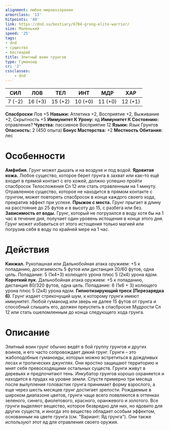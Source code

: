 ```yaml
---
alignment: любое мировоззрение
armorclass: '13'
hitpoints: '49'
link: https://dnd.su/bestiary/6784-grung-elite-warrior/
size: Маленький
speed: '25'
tags:
- dnd
- существо
- бестиарий
title: Элитный воин грунгов
type: Гуманоид
cr: '2'
cssclasses:
    - dnd
---
```



| СИЛ | ЛОВ | ТЕЛ | ИНТ | МДР | ХАР |
|---|---|---|---|---|---|
| 7 (-2) | 16 (+3) | 15 (+2) | 10 (+0) | 11 (+0) | 12 (+1) |
**Спасброски** Лов +5
**Навыки:** Атлетика +2, Восприятие +2, Выживание +2, Скрытность +5
**Иммунитет К Урону:** яд
**Иммунитет К Состоянию:** отравление?
**Чувства:** пассивное Восприятие 12
**Языки:** Язык Грунгов
**Опасность:** 2 (450 опыта)
**Бонус Мастерства:** +2
**Местность Обитания:** лес


# Особенности
**Амфибия.** Грунг может дышать и на воздухе и под водой.
**Ядовитая кожа.** Любое существо, которое берет грунга в захват или как–то ещё входит в прямой контакт с его кожей, должно успешно пройти спасбросок Телосложения Сл 12 или стать отравленным на 1 минуту. Отравленное существо, которое не находится в прямом контакте с грунгом, может повторять спасбросок в конце каждого своего хода, прекратив эффект при успехе.
**Прыжок с места.** Грунг прыгает в длину на расстояние до 25 футов и в высоту до 15, с разбега или без.
**Зависимость от воды.** Грунг, который не погрузился в воду хотя бы на 1 час в течение дня, получает один уровень истощения в конце этого дня. Грунг может избавиться от этого истощения только магией или погрузив себя в воду по крайней мере на 1 час.


# Действия
**Кинжал.** Рукопашная или Дальнобойная атака оружием: +5 к попаданию, досягаемость 5 футов или дистанция 20/60 футов, одна цель. Попадание: 5 (1к4+3) колющего урона плюс 5 (2к4) урона ядом.
**Короткий лук.** Дальнобойная атака оружием: +5 к попаданию, дистанция 80/320 футов, одна цель. Попадание: 6 (1к6 + 3) колющего урона плюс 5 (2к4) урона ядом.
**Гипнотизирующий треск (Перезарядка 6).** Грунг издает стрекочущий шум, к которому грунги имеют иммунитет. Любой гуманоид или зверь не далее 15 футов от грунга и способный слышать его, должен преуспеть в спасброске Мудрости Сл 12 или стать ошеломленным до конца следующего хода грунга.


# Описание
Элитный воин грунг обычно ведёт в бой группу грунгов и других воинов, и его часто сопровождает дикий грунг. Грунги – это жабоподобные гуманоиды, которых можно встретиться в дождливых лесах и тропических джунглях. Они яростно защищают территорию и мнят себя превосходящими остальных существ. Грунги живут в деревьях и предпочитают тень. Инкубатор грунгов хорошо охраняется и находится в прудах на уровне земли. Спустя примерно три месяца после вылупления головастик грунга принимает форму взрослого, а еще через шесть месяцев грунг достигает зрелости. Рождаемые в широком диапазоне цветов, грунги чаще всего появляются в оттенках зеленого, синего, фиолетового, красного, оранжевого и золотого. Все грунги выделяют вещество, которое безвредно для них, но ядовито для других существ, и иногда это вещество обладает особым эффектом, основанным на цвете грунга (см. "Вариант: Яд грунга"). Они также используют этот яд для отравления своего оружия.